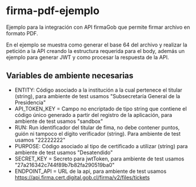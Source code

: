 # firma-pdf-ejemplo

Ejemplo para la integración con API firmaGob que permite firmar  archivo en formato PDF.

En el ejemplo se muestra como generar el base 64 del archivo y realizar la petición a la API creando la estructura requerida para el body, además un ejemplo para generar JWT y como procesar la respuesta de la API.





## Variables de ambiente necesarias

- ENTITY: Código asociado a la institución a la cual pertenece el titular (string), para ambiente de test usamos "Subsecretaría General de la Presidencia"
- API_TOKEN_KEY = Campo no encriptado de tipo string que contiene el código único generado a partir del registro de la aplicación, para ambiente de test usamos "sandbox"
- RUN: Run identificador del titular de fima, no debe contener puntos, guión ni tampoco el dígito verificador (string). Para ambiente de test usamos "22222222"
- PURPOSE: Código asociado al tipo de certificado a utilizar (string) para ambiente de test usamos "Desatendido"
- SECRET_KEY = Secreto para jwtToken, para ambiente de test usamos "27a216342c744f89b7b82fa290519ba0"
- ENDPOINT_API = URL de la api, para ambiente de test usamos https://api.firma.cert.digital.gob.cl/firma/v2/files/tickets